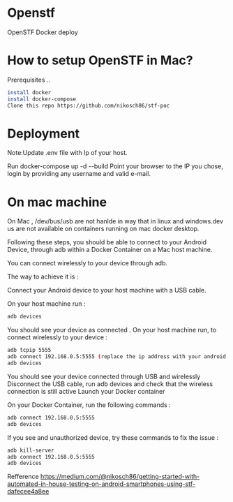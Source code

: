 # Openstf
OpenSTF Docker deploy

# How to setup OpenSTF in Mac? 

Prerequisites ..

 ```bash
install docker
install docker-compose
Clone this repo https://github.com/nikosch86/stf-poc 
 ```
# Deployment

Note:Update .env file with Ip of your host.

Run docker-compose up -d --build
Point your browser to the IP you chose,
login by providing any username and valid e-mail.

# On mac machine

On Mac , /dev/bus/usb are not hanlde in way that in linux and windows.dev us  are not available on containers running on mac docker desktop.

Following these steps, you should be able to connect to your Android Device, through adb within a Docker Container on a Mac host machine.

You can connect wirelessly to your device through adb.

The way to achieve it is :

Connect your Android device to your host machine with a USB cable.

On your host machine run :
 ```bash
 adb devices
 ```
You should see your device as connected . On your host machine run, to connect wirelessly to your device :
 ```bash
adb tcpip 5555
adb connect 192.168.0.5:5555 (replace the ip address with your android devices)
adb devices
```
You should see your device connected through USB and wirelessly
Disconnect the USB cable, run adb devices and check that the wireless connection is still active
Launch your Docker container

On your Docker Container, run the following commands :
 ```bash
adb connect 192.168.0.5:5555
adb devices
```

If you see and unauthorized device, try these commands to fix the issue :
 ```bash
adb kill-server
adb connect 192.168.0.5:5555
adb devices
```
Refference 
https://medium.com/@nikosch86/getting-started-with-automated-in-house-testing-on-android-smartphones-using-stf-dafecee4a8ee

